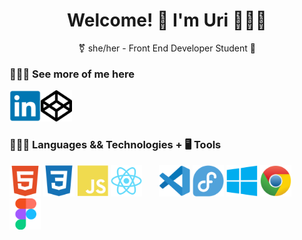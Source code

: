 <h1 align="center">Welcome! 💝 I'm Uri 👩🏼‍💻</h1>
<p align="center">⚧️ she/her - Front End Developer Student 🦋</p>

<!-- 
<h3>👩🏼‍🎨 See more of me here</h3>
	<a href="https://codepen.io/uributterfly" title="The code that I don't post on GitHUb, I post here">CodePen</a> - <a href="https://www.linkedin.com/in/uriuriuri/">linkedIn</a>
	
<h3>👩🏼‍🏫 Languages && Technologies</h3>
	<a href="/">HTML5</a> - <a href="/">CSS3</a> - <a href="/">JavaScript</a>  - <a href="/">ReactJS</a>
	
<h3>🖥️ Tools</h3>
	<a href="/">VS Code</a> - <a href="/">Fedora Linux</a> - <a href="/">Google Chrome</a> - <a href="/">Figma</a>
-->

<h3 align="left">👩🏼‍🎨 See more of me here</h3>

<p align="left">
  
  <a href="https://www.linkedin.com/in/uriuriuri/" ><img align="left" src="https://raw.githubusercontent.com/devicons/devicon/1119b9f84c0290e0f0b38982099a2bd027a48bf1/icons/linkedin/linkedin-original.svg" width=50 title="LinkedIn" alt="LinkedIn Logo" /> </a>
  
  <a href="https://codepen.io/uributterfly"><img src="https://raw.githubusercontent.com/devicons/devicon/1119b9f84c0290e0f0b38982099a2bd027a48bf1/icons/codepen/codepen-plain.svg" width=50 title="CodePen, where I post some small code I wouldn't post in GitHub" alt="codepen logo" />
  </a>
  
</p>

<h3 align="left">👩🏼‍🏫 Languages && Technologies + 🖥️ Tools</h3>

<p align="left">
  <img src="https://raw.githubusercontent.com/devicons/devicon/1119b9f84c0290e0f0b38982099a2bd027a48bf1/icons/html5/html5-plain.svg" width=50 title="HTML5" alt="HTML five Logo orange" />
  <img src="https://raw.githubusercontent.com/devicons/devicon/1119b9f84c0290e0f0b38982099a2bd027a48bf1/icons/css3/css3-plain.svg" width=50 title="CSS3" alt="CSS three logo blue" />
  <img src="https://raw.githubusercontent.com/devicons/devicon/1119b9f84c0290e0f0b38982099a2bd027a48bf1/icons/javascript/javascript-plain.svg" width=50 title="JavaScript" alt="JavaScript logo yellow JS" />
  <img src="https://raw.githubusercontent.com/devicons/devicon/1119b9f84c0290e0f0b38982099a2bd027a48bf1/icons/react/react-original.svg" width=50 title="JavaScript: React.js" alt="React blue logo" />
&nbsp;&nbsp;&nbsp;&nbsp;&nbsp;
  <img src="https://raw.githubusercontent.com/devicons/devicon/1119b9f84c0290e0f0b38982099a2bd027a48bf1/icons/vscode/vscode-original.svg" width=50 title="Visual Studio Code" alt="new visual studio code logo" />
  <img src="https://raw.githubusercontent.com/devicons/devicon/1119b9f84c0290e0f0b38982099a2bd027a48bf1/icons/fedora/fedora-plain.svg" width=50 title="Fedora Linux" alt="Fedora Linux logo" />
  <img src="https://raw.githubusercontent.com/devicons/devicon/1119b9f84c0290e0f0b38982099a2bd027a48bf1/icons/windows8/windows8-original.svg" width=50 title="Microsoft Windows 10" alt="Windows 8 logo that microsoft reused in 8.1 and 10" />
  <img src="https://raw.githubusercontent.com/devicons/devicon/1119b9f84c0290e0f0b38982099a2bd027a48bf1/icons/chrome/chrome-original.svg" width=50 title="Google Chrome Browser" />
  <img src="https://raw.githubusercontent.com/devicons/devicon/1119b9f84c0290e0f0b38982099a2bd027a48bf1/icons/figma/figma-original.svg" width=50 title="Figma" alt="Figma logo" />
</p>

